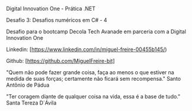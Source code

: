 Digital Innovation One - Prática .NET

Desafio 3: Desafios numéricos em C# - 4

Desafio para o bootcamp Decola Tech Avanade em parceria com a Digital Innovation One


Linkedin:  [https://www.linkedin.com/in/miguel-freire-00455b145/)

Github:  [https://github.com/MiguelFreire-bit]

"Quem não pode fazer grande coisa, faça ao menos o que estiver na medida de suas forças; certamente não ficará sem recompensa."
Santo Antônio de Pádua

"Ter coragem diante de qualquer coisa na vida, essa é a base de tudo."
Santa Tereza D´Ávila
